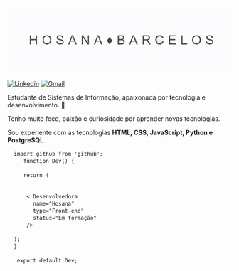 ![apresentação](https://github.com/hos4na/hos4na/blob/master/hb.gif)

[![Linkedin](https://img.shields.io/badge/-LinkedIn-blue?style=flat&logo=Linkedin&logoColor=white)](https://www.linkedin.com/in/hosana-barcelos-8206731a1/) 
[![Gmail](https://img.shields.io/badge/-Gmail-c14438?style=flat&logo=Gmail&logoColor=white)](mailto:hosanabarceloscandido@gmail.com)


Estudante de Sistemas de Informação, apaixonada por tecnologia e desenvolvimento. 💜 

Tenho muito foco, paixão e curiosidade por aprender novas tecnologias.

Sou experiente com as tecnologias __HTML, CSS, JavaScript, Python e PostgreSQL__. 



      import github from 'github';
         function Dev() {

         return (
    
    
          < Desenvolvedora
            name="Hosana"
            type="Front-end"
            status="Em formação"
          />
   
      );
      }

       export default Dev;

